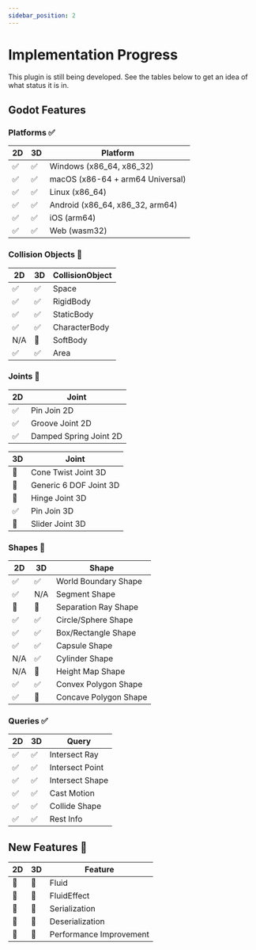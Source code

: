 ```yaml
---
sidebar_position: 2
---
```


# Implementation Progress

This plugin is still being developed. See the tables below to get an idea of what status it is in.

## Godot Features

### Platforms ✅

2D | 3D | Platform
-|-|-
✅|✅|Windows (x86_64, x86_32)
✅|✅|macOS (x86-64 + arm64 Universal)
✅|✅|Linux (x86_64)
✅|✅|Android (x86_64, x86_32, arm64)
✅|✅|iOS (arm64)
✅|✅|Web (wasm32)

### Collision Objects 🚧

2D | 3D | CollisionObject
-|-|-
✅ | ✅ | Space
✅ | ✅ | RigidBody
✅ | ✅ | StaticBody
✅ | ✅ | CharacterBody
N/A | 🚧 | SoftBody
✅ | ✅ | Area

### Joints 🚧

2D | Joint
-|-
✅ | Pin Join 2D
✅ | Groove Joint 2D
✅ | Damped Spring Joint 2D

3D | Joint
-|-
🚧 | Cone Twist Joint 3D
🚧 | Generic 6 DOF Joint 3D
🚧 | Hinge Joint 3D
✅ | Pin Join 3D
🚧 | Slider Joint 3D

### Shapes 🚧

2D | 3D | Shape
-|-|-
✅|✅|World Boundary Shape
✅|N/A|Segment Shape
🚧|🚧|Separation Ray Shape
✅|✅|Circle/Sphere Shape
✅|✅|Box/Rectangle Shape
✅|✅|Capsule Shape
N/A|✅|Cylinder Shape
N/A|🚧|Height Map Shape
✅|✅|Convex Polygon Shape
✅|🚧|Concave Polygon Shape

### Queries ✅

2D | 3D | Query
-|-|-
✅|✅|Intersect Ray
✅|✅|Intersect Point
✅|✅|Intersect Shape
✅|✅|Cast Motion
✅|✅|Collide Shape
✅|✅|Rest Info

## New Features 🚧

2D | 3D| Feature
-|-|-
🚧 |🚧| Fluid
🚧 |🚧| FluidEffect
🚧 |🚧| Serialization
🚧 |🚧| Deserialization
🚧 |🚧| Performance Improvement
